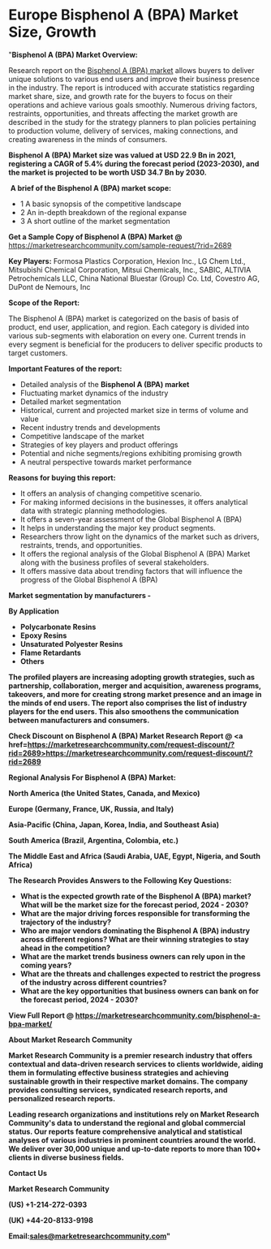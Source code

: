 # Europe Bisphenol A (BPA) Market Size, Growth
"<strong>Bisphenol A (BPA) Market Overview:</strong>

Research report on the <a href=https://marketresearchcommunity.com/bisphenol-a-bpa-market/>Bisphenol A (BPA) market</a> allows buyers to deliver unique solutions to various end users and improve their business presence in the industry. The report is introduced with accurate statistics regarding market share, size, and growth rate for the buyers to focus on their operations and achieve various goals smoothly. Numerous driving factors, restraints, opportunities, and threats affecting the market growth are described in the study for the strategy planners to plan policies pertaining to production volume, delivery of services, making connections, and creating awareness in the minds of consumers.

<strong>Bisphenol A (BPA) Market size was valued at USD 22.9 Bn in 2021, registering a CAGR of 5.4% during the forecast period (2023-2030), and the market is projected to be worth USD 34.7 Bn by 2030.</strong>

 <Strong>A brief of the Bisphenol A (BPA) market scope:</Strong>
<ul>
 <li>1  A basic synopsis of the competitive landscape</li>
 <li>2  An in-depth breakdown of the regional expanse</li>
 <li>3  A short outline of the market segmentation</li>
</ul>
<strong>Get a Sample Copy of Bisphenol A (BPA) Market @ </b></strong><a href=https://marketresearchcommunity.com/sample-request/?rid=2689><u>https://marketresearchcommunity.com/sample-request/?rid=2689</u></a>

<strong>Key Players:</strong> 
Formosa Plastics Corporation, Hexion Inc., LG Chem Ltd., Mitsubishi Chemical Corporation, Mitsui Chemicals, Inc., SABIC, ALTIVIA Petrochemicals LLC, China National Bluestar (Group) Co. Ltd, Covestro AG, DuPont de Nemours, Inc

<strong>Scope of the Report:</strong>

The Bisphenol A (BPA) market is categorized on the basis of basis of product, end user, application, and region. Each category is divided into various sub-segments with elaboration on every one. Current trends in every segment is beneficial for the producers to deliver specific products to target customers.

<strong><b>Important Features of the report:</b></strong>
<ul>
  <li>Detailed analysis of the <strong><b>Bisphenol A (BPA) </b></strong><strong><b>market</b></strong></li>
  <li>Fluctuating market dynamics of the industry</li>
  <li>Detailed market segmentation</li>
  <li>Historical, current and projected market size in terms of volume and value</li>
  <li>Recent industry trends and developments</li>
  <li>Competitive landscape of the market</li>
  <li>Strategies of key players and product offerings</li>
  <li>Potential and niche segments/regions exhibiting promising growth</li>
  <li>A neutral perspective towards market performance</li>
</ul>
<strong><b>Reasons for buying this report:</b></strong>
<ul>
  <li>It offers an analysis of changing competitive scenario.</li>
  <li>For making informed decisions in the businesses, it offers analytical data with strategic planning methodologies.</li>
  <li>It offers a seven-year assessment of the Global Bisphenol A (BPA)</li>
  <li>It helps in understanding the major key product segments.</li>
  <li>Researchers throw light on the dynamics of the market such as drivers, restraints, trends, and opportunities.</li>
  <li>It offers the regional analysis of the Global Bisphenol A (BPA) Market along with the business profiles of several stakeholders.</li>
  <li>It offers massive data about trending factors that will influence the progress of the Global Bisphenol A (BPA)</li>
</ul>

<strong>Market segmentation by manufacturers -</strong>


<strong><strong>By Application</strong></h4>
<ul>
 	<li>Polycarbonate Resins</li>
 	<li>Epoxy Resins</li>
 	<li>Unsaturated Polyester Resins</li>
 	<li>Flame Retardants</li>
 	<li>Others</li>
</ul>

The profiled players are increasing adopting growth strategies, such as partnership, collaboration, merger and acquisition, awareness programs, takeovers, and more for creating strong market presence and an image in the minds of end users. The report also comprises the list of industry players for the end users. This also smoothens the communication between manufacturers and consumers.

<strong><b>Check Discount on Bisphenol A (BPA) Market Research Report @ </b></strong><a href=https://marketresearchcommunity.com/request-discount/?rid=2689><u>https://marketresearchcommunity.com/request-discount/?rid=2689</u></a>

<strong>Regional Analysis For Bisphenol A (BPA) Market:</strong>

<strong>North America</strong> (the United States, Canada, and Mexico)

<strong>Europe</strong> (Germany, France, UK, Russia, and Italy)

<strong>Asia-Pacific</strong> (China, Japan, Korea, India, and Southeast Asia)

<strong>South America</strong> (Brazil, Argentina, Colombia, etc.)

<strong>The Middle East and Africa</strong> (Saudi Arabia, UAE, Egypt, Nigeria, and South Africa)

<strong>The Research Provides Answers to the Following Key Questions:</strong>
<ul>
 	<li>What is the expected growth rate of the Bisphenol A (BPA) market? What will be the market size for the forecast period, 2024 - 2030?</li>
 	<li>What are the major driving forces responsible for transforming the trajectory of the industry?</li>
 	<li>Who are major vendors dominating the Bisphenol A (BPA) industry across different regions? What are their winning strategies to stay ahead in the competition?</li>
 	<li>What are the market trends business owners can rely upon in the coming years?</li>
 	<li>What are the threats and challenges expected to restrict the progress of the industry across different countries?</li>
 	<li>What are the key opportunities that business owners can bank on for the forecast period, 2024 - 2030?</li>
</ul>

<strong>View Full Report @</strong> <a href=https://marketresearchcommunity.com/bisphenol-a-bpa-market/>https://marketresearchcommunity.com/bisphenol-a-bpa-market/</a>

<strong>About Market Research Community</strong>

Market Research Community is a premier research industry that offers contextual and data-driven research services to clients worldwide, aiding them in formulating effective business strategies and achieving sustainable growth in their respective market domains. The company provides consulting services, syndicated research reports, and personalized research reports.

Leading research organizations and institutions rely on Market Research Community's data to understand the regional and global commercial status. Our reports feature comprehensive analytical and statistical analyses of various industries in prominent countries around the world. We deliver over 30,000 unique and up-to-date reports to more than 100+ clients in diverse business fields.

<strong>Contact Us</strong>

<strong>Market Research Community</strong>

(US) +1-214-272-0393

(UK) +44-20-8133-9198

<strong>Email:</strong>sales@marketresearchcommunity.com"
